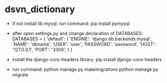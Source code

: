 # dsvn_dictionary
- if not install lib mysql:
run command: 
pip install pymysql

- after open settings.py and change declaration of DATABASES:
DATABASES = {
    'default': {
        'ENGINE': 'django.db.backends.mysql',
        'NAME': 'dbname',
        'USER': 'user',
        'PASSWORD': 'password',
        'HOST': '127.0.0.1',
        'PORT': '3306',
    }
}
- install the django-cors-headers library:
pip install django-cors-headers

- run command:
python manage.py makemigrations 
python manage.py migrate
